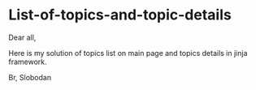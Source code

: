 # List-of-topics-and-topic-details

Dear all,

Here is my solution of topics list on main page and topics details in jinja framework.

Br,
Slobodan
